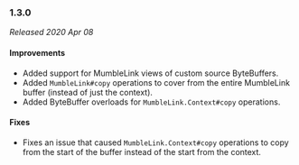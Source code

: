 ### 1.3.0

_Released 2020 Apr 08_

#### Improvements

- Added support for MumbleLink views of custom source ByteBuffers.
- Added `MumbleLink#copy` operations to cover from the entire MumbleLink buffer (instead of just the context).
- Added ByteBuffer overloads for `MumbleLink.Context#copy` operations.

#### Fixes

- Fixes an issue that caused `MumbleLink.Context#copy` operations to copy from
  the start of the buffer instead of the start from the context.